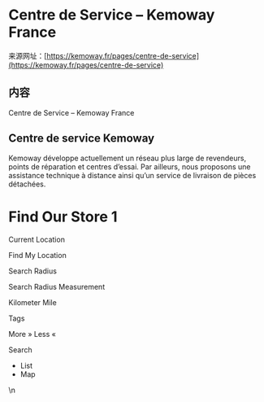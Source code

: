 # Centre de Service – Kemoway France

来源网址：[https://kemoway.fr/pages/centre-de-service](https://kemoway.fr/pages/centre-de-service)

## 内容

Centre de Service – Kemoway France

## Centre de service Kemoway

Kemoway développe actuellement un réseau plus large de revendeurs, points de réparation et centres d’essai. Par ailleurs, nous proposons une assistance technique à distance ainsi qu’un service de livraison de pièces détachées.

# Find Our Store 1

Current Location

Find My Location

Search Radius

Search Radius Measurement

Kilometer
Mile

Tags

More »
Less «

Search

- List
- Map

\n
